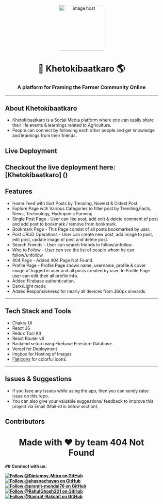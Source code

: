 <div align="center">
 <a href="https://imgbox.com/F88jY6rc" target="_blank"><img src="https://thumbs2.imgbox.com/21/ff/F88jY6rc_t.png" alt="image host" width="150" height="150"/></a>
 
# 🌱 Khetokibaatkaro 🌎


### A platform for Framing the Farmer Community Online

 </div>

---

## About Khetokibaatkaro

- Khetokibaatkaro is a Social Media platform where one can easily share their life events & learnings related to Agriculture.
- People can connect by following each other people and get knowledge and learnings from their friends.

## Live Deployment

Checkout the live deployment here: [Khetokibaatkaro] ()
---

## Features

- Home Feed with Sort Posts by Trending, Newest & Oldest Post.
- Explore Page with Various Categories to filter post by Trending,Facts, News, Technology, Hydroponic Farming.
- Single Post Page - User can like post, add edit & delete comment of post and add post to bookmark / remove from bookmark.
- Bookmark Page - This Page consist of all posts bookmarked by user.
- Post CRUD Operations - User can create new post, add image to post, edit post, update image of post and delete post.
- Search Friends - User can search friends to follow/unfollow.
- Who to Follow - User can see the list of people whom he can follow/unfollow.
- 404 Page - Added 404 Page Not Found.
- Profile Page - Profile Page shows name, username, profile & cover image of logged in user and all posts created by user. In Profile Page user can edit their all profile info.
- Added Firebase authentication.
- Dark/Light mode
- Added Responsiveness for nearly all devices from 360px onwards.



---

## Tech Stack and Tools

- Chakra UI
- React JS
- Redux Tool Kit
- React Router v6
- Backend setup using Firebase Firestore Database.
- Vercel for Deployment
- Imgbox for Hosting of Images
- [Flaticons](https://www.flaticon.com/) for colorful icons.


---

## Issues & Suggestions

- If you face any issues while using the app, then you can surely raise issue on this repo.
- You can also give your valuable suggestions/ feedback to improve this project via Email (Mail-id in below section).
## Contributors
<div>
<h1 align="center">
 <b>Made with ❤️ by team 404 Not Found

</div>
## Connect with us:
<!-- <p align="left">
<a href = "mailto: kedar.kulkarni12@gmail.com" target="blank"><img src="https://img.shields.io/badge/Gmail-D14836?style=for-the-badge&logo=gmail&logoColor=white" alt="gmail" /></a>

</p> -->
<p>
<a href="https://github.com/Diptamoy-Mitra">
  <img src="https://img.shields.io/github/followers/Diptamoy-Mitra?label=Follow%20%40Diptamoy-Mitra&style=social" alt="Follow @Diptamoy-Mitra on GitHub">
</a>
<a href="https://github.com/shaspachayan">
  <img src="https://img.shields.io/github/followers/shaspachayan?label=Follow%20%40shaspachayan&style=social" alt="Follow @shaspachayan on GitHub">
</a>
 <a href="https://github.com/pramit-mondal76">
  <img src="https://img.shields.io/github/followers/pramit-mondal76?label=Follow%20%40pramit-mondal76&style=social" alt="Follow @pramit-mondal76 on GitHub">
</a>
<a href="https://github.com/RahulGhosh201">
  <img src="https://img.shields.io/github/followers/RahulGhosh201?label=Follow%20%40RahulGhosh201e&style=social" alt="Follow @RahulGhosh201 on GitHub">
</a>

<a href="https://github.com/Samrat-Rakshit">
  <img src="https://img.shields.io/github/followers/Samrat-Rakshit?label=Follow%20%40Samrat-Rakshit&style=social" alt="Follow @Samrat-Rakshit on GitHub">
</a>
</p>

